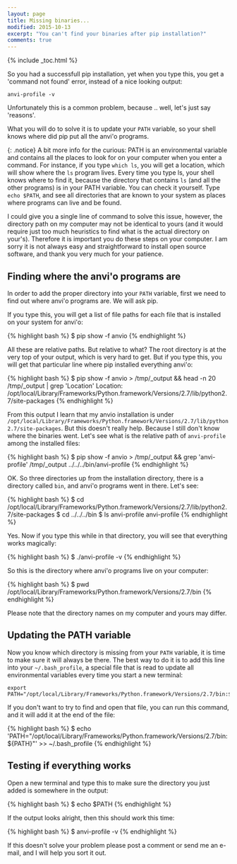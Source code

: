 ```yaml
---
layout: page
title: Missing binaries...
modified: 2015-10-13
excerpt: "You can't find your binaries after pip installation?"
comments: true
---
```


{% include _toc.html %}

So you had a successfull pip installation, yet when you type this, you get a 'command not found' error, instead of a nice looking output:

    anvi-profile -v

Unfortunately this is a common problem, because .. well, let's just say 'reasons'.

What you will do to solve it is to update your `PATH` variable, so your shell knows where did pip put all the anvi'o programs.

{: .notice}
A bit more info for the curious: PATH is an environmental variable and contains all the places to look for on your computer when you enter a command. For instance, if you type `which ls`, you will get a location, which will show where the `ls` program lives. Every time you type ls, your shell knows where to find it, because the directory that contains `ls` (and all the other programs) is in your PATH variable. You can check it yourself. Type `echo $PATH`, and see all directories that are known to your system as places where programs can live and be found.

I could give you a single line of command to solve this issue, however, the directory path on my computer may not be identical to yours (and it would require just too much heuristics to find what is the actual directory on your's). Therefore it is important you do these steps on your computer. I am sorry it is not always easy and straightforward to install open source software, and thank you very much for your patience.

## Finding where the anvi'o programs are

In order to add the proper directory into your `PATH` variable, first we need to find out where anvi'o programs are. We will ask pip.

If you type this, you will get a list of file paths for each file that is installed on your system for anvi'o:

{% highlight bash %}
$ pip show -f anvio
{% endhighlight %}

All these are relative paths. But relative to what? The root directory is at the very top of your output, which is very hard to get. But if you type this, you will get that particular line where pip installed everything anvi'o:

{% highlight bash %}
$ pip show -f anvio > /tmp/_output && head -n 20 /tmp/_output | grep 'Location'
Location: /opt/local/Library/Frameworks/Python.framework/Versions/2.7/lib/python2.7/site-packages
{% endhighlight %}

From this output I learn that my anvio installation is under `/opt/local/Library/Frameworks/Python.framework/Versions/2.7/lib/python2.7/site-packages`. But this doesn't really help. Because I still don't know where the binaries went. Let's see what is the relative path of `anvi-profile` among the installed files:

{% highlight bash %}
$ pip show -f anvio > /tmp/_output && grep 'anvi-profile' /tmp/_output
  ../../../bin/anvi-profile
{% endhighlight %}

OK. So three directories up from the installation directory, there is a directory called `bin`, and anvi'o programs went in there. Let's see:

{% highlight bash %}
$ cd /opt/local/Library/Frameworks/Python.framework/Versions/2.7/lib/python2.7/site-packages
$ cd ../../../bin
$ ls anvi-profile
anvi-profile
{% endhighlight %}

Yes. Now if you type this while in that directory, you will see that everything works magically:

{% highlight bash %}
$ ./anvi-profile -v
{% endhighlight %}

So this is the directory where anvi'o programs live on your computer:

{% highlight bash %}
$ pwd
/opt/local/Library/Frameworks/Python.framework/Versions/2.7/bin
{% endhighlight %}

Please note that the directory names on my computer and yours may differ.

## Updating the PATH variable

Now you know which directory is missing from your `PATH` variable, it is time to make sure it will always be there. The best way to do it is to add this line into your `~/.bash_profile`, a special file that is read to update all environmental variables every time you start a new terminal:

    export PATH="/opt/local/Library/Frameworks/Python.framework/Versions/2.7/bin:${PATH}"

If you don't want to try to find and open that file, you can run this command, and it will add it at the end of the file:

{% highlight bash %}
$ echo 'PATH="/opt/local/Library/Frameworks/Python.framework/Versions/2.7/bin:${PATH}"' >> ~/.bash_profile
{% endhighlight %}

## Testing if everything works

Open a new terminal and type this to make sure the directory you just added is somewhere in the output:

{% highlight bash %}
$ echo $PATH
{% endhighlight %}

If the output looks alright, then this should work this time:

{% highlight bash %}
$ anvi-profile -v
{% endhighlight %}

If this doesn't solve your problem please post a comment or send me an e-mail, and I will help you sort it out.



<div style="display: block; height: 200px;">&nbsp;</div>
